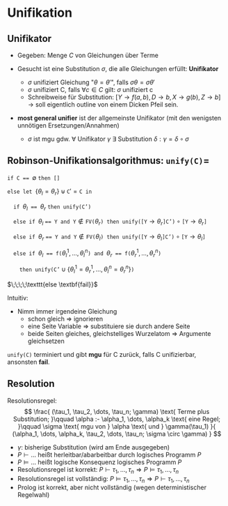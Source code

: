 # Unifikation

## Unifikator

- Gegeben: Menge $C$ von Gleichungen über Terme
- Gesucht ist eine Substitution $\sigma$, die alle Gleichungen erfüllt: **Unifikator**
    - $\sigma$ unifiziert Gleichung "$\theta = \theta'$", falls $\sigma\theta = \sigma\theta'$
    - $\sigma$ unifiziert C, falls $\forall c \in C$ gilt: $\sigma$ unifiziert c
    - Schreibweise für Substitution: $[Y \rightarrow f (a, b), D \rightarrow b, X \rightarrow g (b), Z \rightarrow b]$  
      $\rightarrow$ soll eigentlich outline von einem Dicken Pfeil sein.

- **most general unifier** ist der allgemeinste Unifikator (mit den wenigsten unnötigen Ersetzungen/Annahmen)
  - $\sigma$ ist mgu gdw. $\forall \text{ Unifikator } \gamma \ \exists \text{ Substitution } \delta : \gamma = \delta \circ \sigma$

## Robinson-Unifikationsalgorithmus: $\texttt{unify(C)} =$

$\texttt{if C == }\emptyset\ \texttt{then []}$

$\texttt{else let }\{\theta_l = \theta_r\} \uplus \texttt{C}' = \texttt{C in}$

$\;\;\;\;\texttt{if } \theta_l \texttt{ == } \theta_r\ \texttt{then unify(C')}$

$\;\;\;\;\texttt{else if }\theta_l\ \texttt{== Y and Y} \notin \texttt{FV(}\theta_r\texttt{) then unify([Y} \rightarrow \theta_r\texttt{]C')} \circ \texttt{[Y}\rightarrow \theta_r\texttt{]}$

$\;\;\;\;\texttt{else if }\theta_r\ \texttt{== Y and Y} \notin \texttt{FV(}\theta_l\texttt{) then unify([Y} \rightarrow \theta_l\texttt{]C')} \circ \texttt{[Y}\rightarrow \theta_l\texttt{]}$

$\;\;\;\;\texttt{else if } \theta_l \texttt{ == f(}\theta_l^1,...,\theta_l^n \texttt{) and } \theta_r \texttt{ == f(}\theta_r^1,...,\theta_r^n\texttt{)}$

$\;\;\;\;\;\;\;\;\texttt{then unify(C'}\cup\{\theta_l^1=\theta_r^1,...,\theta_l^n = \theta_r^n\}\texttt{)}$

$\;\;\;\;\texttt{else \textbf{fail}}$

Intuitiv:
- Nimm immer irgendeine Gleichung
  - schon gleich $\Rightarrow$ ignorieren
  - eine Seite Variable $\Rightarrow$ substituiere sie durch andere Seite
  - beide Seiten gleiches, gleichstelliges Wurzelatom $\Rightarrow$ Argumente gleichsetzen

$\texttt{unify(C)}$ terminiert und gibt **mgu** für C zurück, falls C unifizierbar, ansonsten **fail**.


## Resolution

Resolutionsregel:
$$
\frac{
    (\tau_1, \tau_2, \dots, \tau_n; \gamma) \text{ Terme plus Substitution; }\qquad
    \alpha :- \alpha_1, \dots, \alpha_k \text{ eine Regel; }\qquad
    \sigma \text{ mgu von } \alpha \text{ und } \gamma(\tau_1)
}{
    (\alpha_1, \dots, \alpha_k, \tau_2, \dots, \tau_n; \sigma \circ \gamma)
}
$$

- $\gamma$: bisherige Substitution (wird am Ende ausgegeben)
- $P \vdash \dots$ heißt herleitbar/abarbeitbar durch logisches Programm $P$
- $P \vDash \dots$ heißt logische Konsequenz logisches Programm $P$
- Resolutionsregel ist korrekt: $P \vdash \tau_1, \dots, \tau_n \Rightarrow P \vDash \tau_1, \dots, \tau_n$
- Resolutionsregel ist vollständig: $P \vDash \tau_1, \dots, \tau_n \Rightarrow P \vdash \tau_1, \dots, \tau_n$
- Prolog ist korrekt, aber nicht vollständig (wegen deterministischer Regelwahl)
